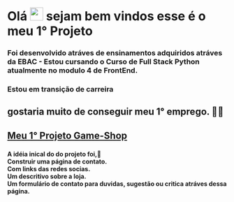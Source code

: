 <h1 align="left">Olá <img src="https://raw.githubusercontent.com/kaueMarques/kaueMarques/master/hi.gif" height="30px"> sejam bem vindos esse é o meu  1° Projeto</h1>


<h3> Foi desenvolvido atráves de ensinamentos adquiridos atráves da EBAC - Estou cursando o Curso de Full Stack Python atualmente no modulo 4 de FrontEnd.</h3> 
<h3> Estou em transição de carreira <h2> gostaria muito de conseguir meu 1° emprego. 👨‍💻<h2>  


  
 [Meu 1° Projeto Game-Shop](https://1-projeto-game-shop.vercel.app/) 


<h4> A idéia inical do  do projeto foi,📝<br> 
Construir uma página de contato.<br>
Com links das redes socias.<br>
Um descritivo  sobre a loja.<br>
Um formulário de contato para duvidas, sugestão ou critica  atráves dessa página. 
